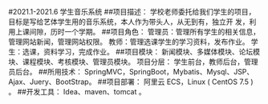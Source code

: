 #2021.1-2021.6 学生音乐系统
##项目描述：
  学校老师委托给我们学生的项目，目标是写给艺体学生用的音乐系统，本人作为带头人，从无到有，独立开
发，利用上课间隙，历时一个学期。
##项目角色：
  管理员：管理所有学生的相关信息，管理网站新闻，管理网站权限。
  教师：管理选课学生的学习资料，发布作业。
  学生：选课，资料学习，完成作业。
##项目模块：
  新闻模块、多媒体模块、论坛模块、课程模块、考核模块、管理员模块。
  项目分层：
  学生前台，教师后台，管理员后台。
##所用技术：
  SpringMVC，SpringBoot，Mybatis、Mysql、JSP、Ajax、Juery、BootStrap。
##项目部署：
  阿里云 ECS，Linux ( CentOS 7.5 ) 。
##开发工具：
  Idea、maven、tomcat 。
